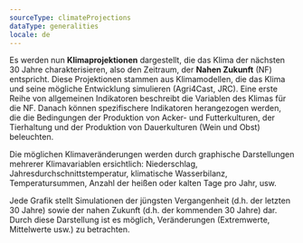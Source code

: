 ```yaml
---
sourceType: climateProjections
dataType: generalities
locale: de
---
```

Es werden nun **Klimaprojektionen** dargestellt, die das Klima der nächsten 30 Jahre charakterisieren, also den Zeitraum, der **Nahen Zukunft** (NF) entspricht. Diese Projektionen stammen aus Klimamodellen, die das Klima und seine mögliche Entwicklung simulieren (Agri4Cast, JRC).
Eine erste Reihe von allgemeinen Indikatoren beschreibt die Variablen des Klimas für die NF. Danach können spezifischere Indikatoren herangezogen werden, die die Bedingungen der Produktion von Acker- und Futterkulturen, der Tierhaltung und der Produktion von Dauerkulturen (Wein und Obst) beleuchten.

Die möglichen Klimaveränderungen werden durch graphische Darstellungen mehrerer
Klimavariablen ersichtlich: Niederschlag, Jahresdurchschnittstemperatur,
klimatische Wasserbilanz, Temperatursummen, Anzahl der heißen oder kalten Tage
pro Jahr, usw.

Jede Grafik stellt Simulationen der jüngsten Vergangenheit (d.h. der letzten 30
Jahre) sowie der nahen Zukunft (d.h. der kommenden 30 Jahre) dar. Durch diese
Darstellung ist es möglich, Veränderungen (Extremwerte, Mittelwerte usw.) zu
betrachten.
